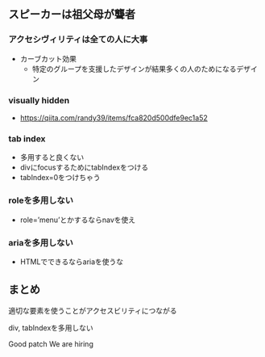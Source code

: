 ## スピーカーは祖父母が聾者

### アクセシヴィリティは全ての人に大事

- カーブカット効果
  - 特定のグループを支援したデザインが結果多くの人のためになるデザイン

### visually hidden

- <https://qiita.com/randy39/items/fca820d500dfe9ec1a52>

### tab index

- 多用すると良くない
- divにfocusするためにtabIndexをつける
- tabIndex=0をつけちゃう

### roleを多用しない

- role=’menu’とかするならnavを使え

### ariaを多用しない

- HTMLでできるならariaを使うな

## まとめ
適切な要素を使うことがアクセスビリティにつながる

div, tabIndexを多用しない

Good patch We are hiring
